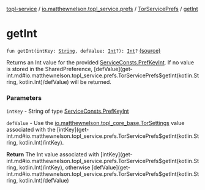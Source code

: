 [topl-service](../../index.md) / [io.matthewnelson.topl_service.prefs](../index.md) / [TorServicePrefs](index.md) / [getInt](./get-int.md)

# getInt

`fun getInt(intKey: `[`String`](https://kotlinlang.org/api/latest/jvm/stdlib/kotlin/-string/index.html)`, defValue: `[`Int`](https://kotlinlang.org/api/latest/jvm/stdlib/kotlin/-int/index.html)`?): `[`Int`](https://kotlinlang.org/api/latest/jvm/stdlib/kotlin/-int/index.html)`?` [(source)](https://github.com/05nelsonm/TorOnionProxyLibrary-Android/blob/master/topl-service/src/main/java/io/matthewnelson/topl_service/prefs/TorServicePrefs.kt#L101)

Returns an Int value for the provided [ServiceConsts.PrefKeyInt](../../io.matthewnelson.topl_service.util/-service-consts/-pref-key-int/index.md). If no
value is stored in the SharedPreference, [defValue](get-int.md#io.matthewnelson.topl_service.prefs.TorServicePrefs$getInt(kotlin.String, kotlin.Int)/defValue) will be returned.

### Parameters

`intKey` - String of type [ServiceConsts.PrefKeyInt](../../io.matthewnelson.topl_service.util/-service-consts/-pref-key-int/index.md)

`defValue` - Use the [io.matthewnelson.topl_core_base.TorSettings](file:/home/matthew/AndroidStudioProjects/personal_projects/TorOnionProxyLibrary-Android/docs/topl-core-base/io.matthewnelson.topl_core_base/-tor-settings/index.md) value
associated with the [intKey](get-int.md#io.matthewnelson.topl_service.prefs.TorServicePrefs$getInt(kotlin.String, kotlin.Int)/intKey).

**Return**
The Int value associated with [intKey](get-int.md#io.matthewnelson.topl_service.prefs.TorServicePrefs$getInt(kotlin.String, kotlin.Int)/intKey), otherwise [defValue](get-int.md#io.matthewnelson.topl_service.prefs.TorServicePrefs$getInt(kotlin.String, kotlin.Int)/defValue)

